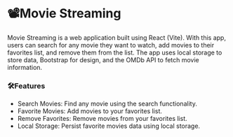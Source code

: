 # 📽️Movie Streaming
Movie Streaming is a web application built using React (Vite). With this app, users can search for any movie they want to watch, add movies to their favorites list, and remove them from the list. The app uses local storage to store data, Bootstrap for design, and the OMDb API to fetch movie information.

### 🛠️Features
* Search Movies: Find any movie using the search functionality.
* Favorite Movies: Add movies to your favorites list.
* Remove Favorites: Remove movies from your favorites list.
* Local Storage: Persist favorite movies data using local storage.
